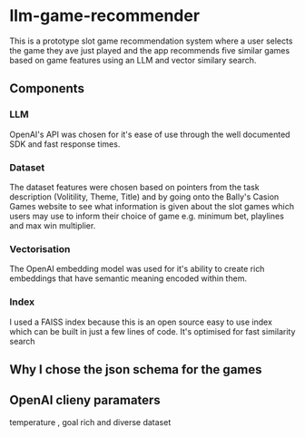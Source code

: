 # llm-game-recommender

This is a prototype slot game recommendation system where a user selects the game they ave just played and the app recommends five similar games based on game features using an LLM and vector similary search.

## Components

### LLM
OpenAI's API was chosen for it's ease of use through the well documented SDK and fast response times.

### Dataset
The dataset features were chosen based on pointers from the task description (Volitility, Theme, Title) and by going onto the Bally's Casion Games website to see what information is given about the slot games which users may use to inform their choice of game e.g. minimum bet, playlines and max win multiplier.

### Vectorisation
The OpenAI embedding model was used for it's ability to create rich embeddings that have semantic meaning encoded within them.

### Index
I used a FAISS index because this is an open source easy to use index which can be built in just a few lines of code. It's optimised for fast similarity search 


## Why I chose the json schema for the games

## OpenAI clieny paramaters

temperature , goal rich and diverse dataset
